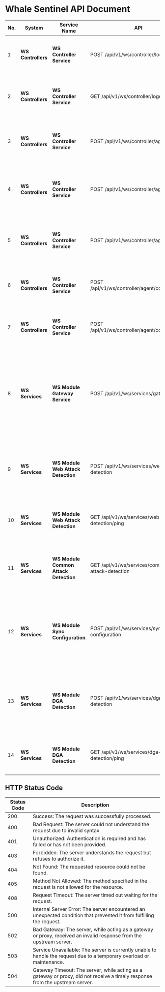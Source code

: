 # Whale Sentinel API Document

| **No.** | **System**        | **Service Name**              | **API**                                        | **Description**                                                                                       | **Timeout** | **API Spec** |
|---------|-------------------|-------------------------------|------------------------------------------------|-------------------------------------------------------------------------------------------------------|-------------|--------------|
| 1       | **WS Controllers**  | **WS Controller Service**      | POST /api/v1/ws/controller/login               | Authenticates a user and establishes a session with WS Controller.                                      | 30s         | [Specification Link] |
| 2       | **WS Controllers**  | **WS Controller Service**      | GET /api/v1/ws/controller/logout              | Logs out the user and terminates the active session with WS Controller.                               | 30s         | [Specification Link] |
| 3       | **WS Controllers**  | **WS Controller Service**      | POST /api/v1/ws/controller/agent               | Retrieves a list of registered agents within the WS Controllers system.                                 | 30s         | [Specification Link] |
| 4       | **WS Controllers**  | **WS Controller Service**      | POST /api/v1/ws/controller/agent/create       | Creates a new agent within the WS Controllers system for monitoring and configuration.                 | 30s         | [Specification Link] |
| 5       | **WS Controllers**  | **WS Controller Service**      | POST /api/v1/ws/controller/agent/update       | Updates configuration or status of an existing agent in the WS Controller system.                     | 30s         | [Specification Link] |
| 6       | **WS Controllers**  | **WS Controller Service**      | POST /api/v1/ws/controller/agent/configuration | Fetches the current configuration of a specific agent in the system.                                  | 30s         | [Specification Link] |
| 7       | **WS Controllers**  | **WS Controller Service**      | POST /api/v1/ws/controller/agent/configuration| Updates the configuration of a specific agent in the WS Controllers system.                           | 30s         | [Specification Link] |
| 8       | **WS Services**     | **WS Module Gateway Service** | POST /api/v1/ws/services/gateway | Handles incoming data from agents, validates requests, and routes them to appropriate processing modules for further analysis and execution.| 30s | [Specification Link](https://github.com/YangYang-Research/whale-sentinel-services/issues/2) |
| 9       | **WS Services**     | **WS Module Web Attack Detection** | POST /api/v1/ws/services/web-attack-detection | Submits web traffic data for AI-based prediction and detection of potential web attacks (e.g., SQL Injection, XSS). | 30s         | [Specification Link](https://github.com/YangYang-Research/whale-sentinel/issues/3) |
| 10       | **WS Services**     | **WS Module Web Attack Detection** | GET /api/v1/ws/services/web-attack-detection/ping | This endpoint checks the status of the WS Module Web Attack Detection. | 30s         | [Specification Link](https://github.com/YangYang-Research/whale-sentinel/issues/3) |
| 11       | **WS Services**     | **WS Module Common Attack Detection** | GET /api/v1/ws/services/common-attack-detection | Submits web traffic data for Rule-based detection of potential web attacks (e.g., SQL Injection, XSS). | 30s         | [Specification Link](https://github.com/YangYang-Research/whale-sentinel-services/issues/3) |
| 12       | **WS Services**     | **WS Module Sync Configuration** | POST /api/v1/ws/services/sync-configuration | Synchronizes the configuration from WS Controllers to WS Services and WS Agents to ensure up-to-date rules and settings. | 30s         | [Specification Link] |
| 13       | **WS Services**     | **WS Module DGA Detection** | POST /api/v1/ws/services/dga-detection | Detects domain generation algorithms (DGAs) in network traffic to identify potential malware activity.  | 30s         | [Specification Link](https://github.com/YangYang-Research/whale-sentinel-services/issues/5) |
| 14       | **WS Services**     | **WS Module DGA Detection** | GET /api/v1/ws/services/dga-detection/ping | This endpoint checks the status of the WS Module DGA Detection. | 30s         | [Specification Link](https://github.com/YangYang-Research/whale-sentinel-services/issues/5) |

## HTTP Status Code

| **Status Code** | **Description**                                          |
|------------------|----------------------------------------------------------|
| 200              | Success: The request was successfully processed.         |
| 400              | Bad Request: The server could not understand the request due to invalid syntax. |
| 401              | Unauthorized: Authentication is required and has failed or has not been provided. |
| 403              | Forbidden: The server understands the request but refuses to authorize it. |
| 404              | Not Found: The requested resource could not be found.    |
| 405              | Method Not Allowed: The method specified in the request is not allowed for the resource. |
| 408              | Request Timeout: The server timed out waiting for the request. |
| 500              | Internal Server Error: The server encountered an unexpected condition that prevented it from fulfilling the request. |
| 502              | Bad Gateway: The server, while acting as a gateway or proxy, received an invalid response from the upstream server. |
| 503              | Service Unavailable: The server is currently unable to handle the request due to a temporary overload or maintenance. |
| 504              | Gateway Timeout: The server, while acting as a gateway or proxy, did not receive a timely response from the upstream server. |